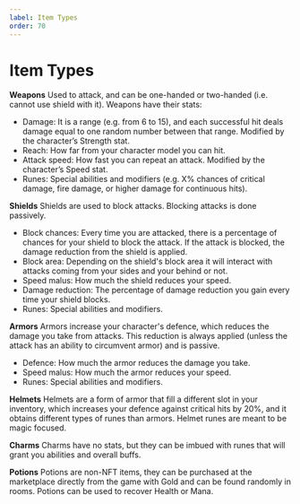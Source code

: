 ```yaml
---
label: Item Types
order: 70
---
```


# Item Types

**Weapons**
Used to attack, and can be one-handed or two-handed (i.e. cannot use shield with it). Weapons have their stats:

- Damage: It is a range (e.g. from 6 to 15), and each successful hit deals damage equal to one random number between that range. Modified by the character’s Strength stat.
- Reach: How far from your character model you can hit.
- Attack speed: How fast you can repeat an attack. Modified by the character’s Speed stat.
- Runes: Special abilities and modifiers (e.g. X% chances of critical damage, fire damage, or higher damage for continuous hits).

**Shields**
Shields are used to block attacks. Blocking attacks is done passively. 
- Block chances: Every time you are attacked, there is a percentage of chances for your shield to block the attack. If the attack is blocked, the damage reduction from the shield is applied.
- Block area: Depending on the shield's block area it will interact with attacks coming from your sides and your behind or not.
- Speed malus: How much the shield reduces your speed.
- Damage reduction: The percentage of damage reduction you gain every time your shield blocks.
- Runes: Special abilities and modifiers.

**Armors**
Armors increase your character's defence, which reduces the damage you take from attacks. This reduction is always applied (unless the attack has an ability to circumvent armor) and is passive.
- Defence: How much the armor reduces the damage you take.
- Speed malus: How much the armor reduces your speed.
- Runes: Special abilities and modifiers.

**Helmets**
Helmets are a form of armor that fill a different slot in your inventory, which increases your defence against critical hits by 20%, and it obtains different types of runes than armors. Helmet runes are meant to be magic focused.

**Charms**
Charms have no stats, but they can be imbued with runes that will grant you abilities and overall buffs.

**Potions**
Potions are non-NFT items, they can be purchased at the marketplace directly from the game with Gold and can be found randomly in rooms. Potions can be used to recover Health or Mana.
